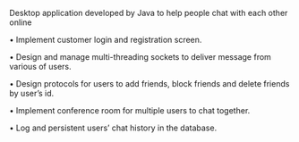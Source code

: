 Desktop application developed by Java to help people chat with each other online

•	Implement customer login and registration screen.

•	Design and manage multi-threading sockets to deliver message from various of users.

•	Design protocols for users to add friends, block friends and delete friends by user’s id. 

•	Implement conference room for multiple users to chat together.

•	Log and persistent users’ chat history in the database.
